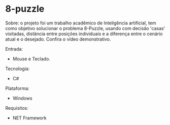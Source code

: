 # 8-puzzle

Sobre: o projeto foi um trabalho acadêmico de Inteligência artificial, tem como objetivo solucionar o problema 8-Puzzle, usando com decisão 'casas' visitadas, distância entre posições individuais e a diferença entre o cenário atual e o desejado. Confira o vídeo demonstrativo.

Entrada: 
  - Mouse e Teclado.

Tecnologia: 
  - C#

Plataforma: 
  - Windows

Requisitos: 
  - NET Framework

